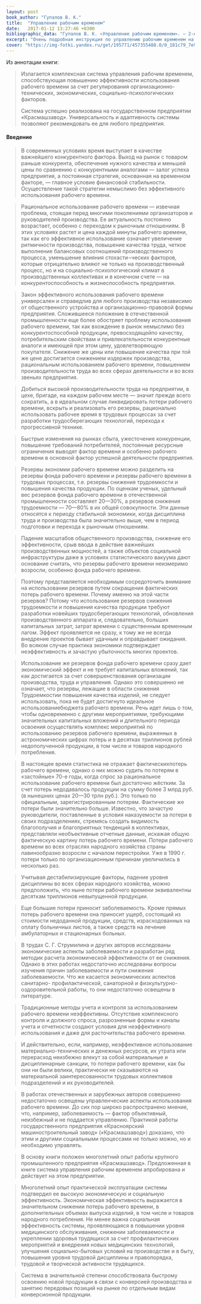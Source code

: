 ```yaml
---
layout: post
book_author: "Гупалов В. К."
title:  "Управление рабочим временем"
date:   2017-01-12 13:27:46 +0300
bibliographic_data: "Гупалов В. К. «Управление рабочим временем». — 2-е изд., перераб. и доп. — М.: Финансы и статистика, 1998. — 240 с."
excerpt: "Очень подробная инструкция по управлению рабочим временем на предприятии. Для хозяйственных руководителей, экономистов, социологов, специалистов по управлению персоналом."
cover: "https://img-fotki.yandex.ru/get/195771/457355488.0/0_181c79_7e9259ba_orig.jpg"
---
```


Из аннотации книги:

> Излагается комплексная система управления рабочим временем, способствующая повышению эффективности использования рабочего времени за счет регулирования организационно-технических, экономических, социально-психологических факторов.
>
> Система успешно реализована на государственном предприятии «Красмашзавод». Универсальность и адаптивность системы позволяют рекомендовать ее для любого предприятия.

#### Введение

> В современных условиях время выступает в качестве важнейшего конкурентного фактора. Выход на рынок с товаром раньше конкурента, обеспечение нужного качества и меньшей цены по сравнению с конкурентными аналогами — залог успеха предприятия, а постоянная стратегия, основанная на временном факторе, — главное условие финансовой стабильности. Осуществление такой стратегии немыслимо без эффективного использования рабочего времени.

> Рациональное использование рабочего времени — извечная проблема, стоящая перед многими поколениями организаторов и руководителей производства. Ее актуальность постоянно возрастает, особенно с переходом к рыночным отношениям. В этих условиях растет и цена каждой минуты рабочего времени, так как его эффективное использование означает увеличение ритмичности производства, повышение качества труда, четкое выполнение балансовых соотношений производственного процесса, уменьшение влияния стохасти¬ческих факторов, которые отрицательно влияют не только на производственный процесс, но и на социально-психологический климат в производственных коллективах и в конечном счете — на конкурентоспособность и жизнеспособность предприятия.

> Закон эффективного использования рабочего времени универсален и справедлив для любого производства независимо от общественного устройства и организационно-правовой формы предприятия. Сложившееся положение в отечественной промышленности еще более обостряет проблему использования рабочего времени, так как вхождение в рынок немыслимо без конкурентоспособной продукции, превосходящейпо качеству, потребительским свойствам и привлекательности конкурентные аналоги и имеющей при этом цену, удовлетворяющую покупателя. Снижение же цены или повышение качества при той же цене достигается снижением издержек производства, рациональным использованием рабочего времени, повышением производительности труда во всех сферах деятельности и во всех звеньях предприятия.

> Добиться высокой производительности труда на предприятии, в цехе, бригаде, на каждом рабочем месте — значит прежде всего сократить, а в идеальном случае ликвидировать потери рабочего времени, вскрыть и реализовать его резервы, рационально использовать рабочее время в трудовых процессах за счет разработки трудосберегающих технологий, перехода к прогрессивной технике.

> Быстрые изменения на рынках сбыта, ужесточение конкуренции, повышение требований потребителей, постоянные ресурсные ограничения выводят фактор времени и особенно рабочего времени в основной фактор успешной деятельности предприятия.

> Резервы экономии рабочего времени можно разделить на резервы фонда рабочего времени и резервы рабочего времени в трудовых процессах, т.е. резервы снижения трудоемкости и повышения качества продукции. По оценкам ученых, удельный вес резервов фонда рабочего времени в отечественной промышленности составляет 20—30%, а резервов снижения трудоемкости — 70—80% в их общей совокупности. Эти данные относятся к периоду стабильной экономики, когда дисциплина труда и производства была значительно выше, чем в период подготовки и перехода к рыночным отношениям.

> Падение масштабов общественного производства, снижение его эффективности, срыв ввода в действие важнейших производственных мощностей, а также объектов социальной инфраструктуры даже в условиях статистического вакуума дают основание считать, что резервы рабочего времени неизмеримо возросли, особенно фонда рабочего времени.

> Поэтому представляется необходимым сосредоточить внимание на использовании резервов путем сокращения фактических потерь рабочего времени. Почему именно на этой части резервов? Потому что использование резервов снижения трудоемкости и повышения качества продукции требуют разработки новейших трудосберегающих технологий, обновления производственного аппарата и, следовательно, больших капитальных затрат, затрат времени с существенным временным лагом. Эффект проявляется не сразу, к тому же не всегда внедрение проектов бывает удачным и оправдывает ожидания. Во всяком случае практика экономики подтверждает неэффективность и зачастую убыточность многих проектов.

> Использование же резервов фонда рабочего времени сразу дает экономический эффект и не требует капитальных вложений, так как достигается за счет совершенствования организации производства, труда и управления. Однако это совершенно не означает, что резервы, лежащие в области снижения Трудоемкостии повышения качества изделий, не следует использовать, пока не будет достигнуто идеальное использованиебюджета рабочего времени. Речь идет лишь о том, чтобы одновременно с другими мероприятиями, требующими значительных капитальных вложений и длительного периода освоения осуществлять комплекс мероприятий по использованию резервов рабочего времени, выраженных в астрономических цифрах потерь и в десятках триллионов рублей недополученной продукции, в том числе и товаров народного потребления.

> В настоящее время статистика не отражает фактическихпотерь рабочего времени, однако о них можно судить по потерям в «застойные» 70-е годы, когда спрос за рациональное использование рабочего времени был достаточно жёстким. За счет потерь недодавалось продукции на сумму более 3 млрд руб. (в нынешних ценах 20—30 трлн руб.). Это только по официальным, зарегистрированным потерям. Фактические же потери были значительно больше. Известно, что зачастую руководители, поставленные в условия наказуемости за потери в своих подразделениях, стремясь создать видимость благополучия и благоприятных тенденций в коллективах, представляли необъективные отчетные данные, искажая общую фактическую картину потерь рабочего времени. Потери рабочего времени во всех отраслях народного хозяйства страны лавинообразно возросли с началом перестройки. Уже в 1990 г. потери только по организационным причинам увеличились в несколько раз.

> Учитывая дестабилизирующие факторы, падение уровня дисциплины во всех сферах народного хозяйства, можно предположить, что ныне потери рабочего времени эквивалентны десяткам триллионов невыпущенной продукции.

> Еще большие потери приносит заболеваемость. Кроме прямых потерь рабочего времени она приносит ущерб, состоящий из стоимости недоданной продукции, средств, израсходованных на оплату больничных листов, а также средств на лечение амбулаторных и стационарных больных.

> В трудах С. Г. Струмилина и других авторов исследованы экономические аспекты заболеваемости и разработан ряд методик расчета экономической эффективности от ее снижения. Однако в этих работах недостаточно исследованы вопросы изучения причин заболеваемости и пути снижения заболеваемости. Что же касается экономических аспектов санитарно- профилактической, санаторной и физкультурно-оздоровительной работы, то они недостаточно освещены в литературе.

> Традиционные методы учета и контроля за использованием рабочего времени неэффективны. Отсутствие комплексного контроля и должного спроса, разрозненные формы и каналы учета и отчетности создают условия для неэффективного использования и даже для расточительства рабочего времени.

> И действительно, если, например, неэффективное использование материально-технических и денежных ресурсов, их утрата или перерасход неизбежно влекут за собой материальные и дисциплинарные санкции, то потери рабочего времени, как бы они ни были велики, практически не сказываются на материальной заинтересованности трудовых коллективов подразделений и их руководителей.

> В работах отечественных и зарубежных авторов совершенно недостаточно освещены управленческие аспекты использования рабочего времени. До сих пор широко распространено мнение, что, например, заболеваемость — фактор объективный, неизбежный и не поддается управлению. Практикой работы государственного предприятия «Красноярский машиностроительный завод» («Красмашзавод») доказано, что этим и другими социальными процессами не только можно, но и необходимо управлять.

> В основу книги положен многолетний опыт работы крупного промышленного предприятия «Красмашзавод». Предложенная в книге система управления рабочим временем апробирована и действует на этом предприятии.

> Многолетний опыт практической эксплуатации системы подтвердил ее высокую экономическую и социальную эффективность. Экономическая эффективность выражается в значительном снижении потерь рабочего времени, в дополнительных объемах выпуска изделий, в том числе и товаров народного потребления. Не менее важна социальная эффективность системы, проявляющаяся в повышении уровня медицинского обслуживания, снижении заболеваемости и укреплении здоровья трудящихся за счет профилактических мероприятий и внедрения новых медицинских технологий, улучшения социально-бытовых условий на производстве и в быту, повышения уровня трудовой дисциплины и правопорядка, трудовой и творческой активности трудящихся.

> Система в значительной степени способствовала быстрому освоению новой продукции в связи с конверсией производства и занятию передовых позиций на рынке по отдельным видам конверсионной продукции.

